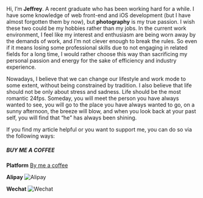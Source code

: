 Hi, I’m **Jeffrey**. A recent graduate who has been working hard for a while. I have some knowledge of web front-end and iOS development (but I have almost forgotten them by now), but **photography** is my true passion. I wish these two could be my hobbies rather than my jobs. In the current work environment, I feel like my interest and enthusiasm are being worn away by the demands of work, and I’m not clever enough to break the rules. So even if it means losing some professional skills due to not engaging in related fields for a long time, I would rather choose this way than sacrificing my personal passion and energy for the sake of efficiency and industry experience.

Nowadays, I believe that we can change our lifestyle and work mode to some extent, without being constrained by tradition. I also believe that life should not be only about stress and sadness. Life should be the most romantic 24fps. Someday, you will meet the person you have always wanted to see, you will go to the place you have always wanted to go, on a sunny afternoon, the breeze will blow, and when you look back at your past self, you will find that “he” has always been shining.

If you find my article helpful or you want to support me, you can do so via the following ways:

##### BUY ME A COFFEE

**Platform**
<a href="https://www.buymeacoffee.com/jeffqi">By me a coffee</a>

**Alipay**
![Alipay](https://user-images.githubusercontent.com/125366043/230584963-adca64d8-68b3-48e9-ab63-c31eec8c1b43.JPG)

**Wechat**
![Wechat](https://user-images.githubusercontent.com/125366043/230584984-9d98b415-7e3a-495b-ba23-0ea2b003696c.JPG)

